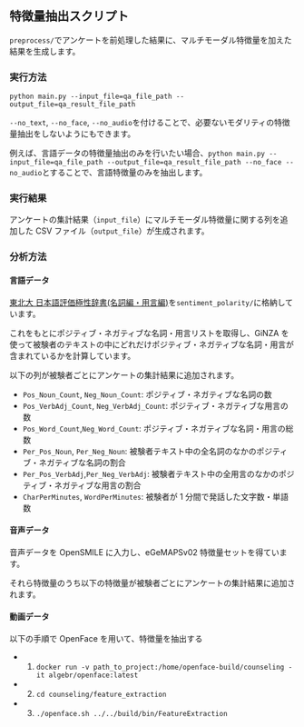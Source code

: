 ## 特徴量抽出スクリプト

`preprocess/`でアンケートを前処理した結果に、マルチモーダル特徴量を加えた結果を生成します。

### 実行方法

`python main.py --input_file=qa_file_path --output_file=qa_result_file_path`

`--no_text`, `--no_face`, `--no_audio`を付けることで、必要ないモダリティの特徴量抽出をしないようにもできます。

例えば、言語データの特徴量抽出のみを行いたい場合、`python main.py --input_file=qa_file_path --output_file=qa_result_file_path --no_face --no_audio`とすることで、言語特徴量のみを抽出します。

### 実行結果

アンケートの集計結果（`input_file`）にマルチモーダル特徴量に関する列を追加した CSV ファイル（`output_file`）が生成されます。

### 分析方法

#### 言語データ

[東北大 日本語評価極性辞書(名詞編・用言編)](https://www.cl.ecei.tohoku.ac.jp/Open_Resources-Japanese_Sentiment_Polarity_Dictionary.html)を`sentiment_polarity/`に格納しています。

これをもとにポジティブ・ネガティブな名詞・用言リストを取得し、GiNZA を使って被験者のテキストの中にどれだけポジティブ・ネガティブな名詞・用言が含まれているかを計算しています。

以下の列が被験者ごとにアンケートの集計結果に追加されます。

- `Pos_Noun_Count`, `Neg_Noun_Count`: ポジティブ・ネガティブな名詞の数
- `Pos_VerbAdj_Count`, `Neg_VerbAdj_Count`: ポジティブ・ネガティブな用言の数
- `Pos_Word_Count`,`Neg_Word_Count`: ポジティブ・ネガティブな名詞・用言の総数
- `Per_Pos_Noun`, `Per_Neg_Noun`: 被験者テキスト中の全名詞のなかのポジティブ・ネガティブな名詞の割合
- `Per_Pos_VerbAdj`,`Per_Neg_VerbAdj`: 被験者テキスト中の全用言のなかのポジティブ・ネガティブな用言の割合
- `CharPerMinutes`, `WordPerMinutes`: 被験者が 1 分間で発話した文字数・単語数

#### 音声データ

音声データを OpenSMILE に入力し、eGeMAPSv02 特徴量セットを得ています。

それら特徴量のうち以下の特徴量が被験者ごとにアンケートの集計結果に追加されます。

#### 動画データ

以下の手順で OpenFace を用いて、特徴量を抽出する

- 1. `docker run -v path_to_project:/home/openface-build/counseling -it algebr/openface:latest`
- 2. `cd counseling/feature_extraction`
- 3. `./openface.sh ../../build/bin/FeatureExtraction`
